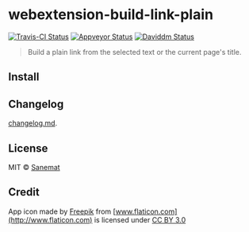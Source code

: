# webextension-build-link-plain

[![Travis-CI Status][travis-image]][travis-url] [![Appveyor Status][appveyor-image]][appveyor-url] [![Daviddm Status][daviddm-image]][daviddm-url]

> Build a plain link from the selected text or the current page's title.


## Install



## Changelog

[changelog.md](./changelog.md).


## License

MIT © [Sanemat](http://sane.jp)


## Credit

App icon made by [Freepik](http://www.freepik.com) from [www.flaticon.com](http://www.flaticon.com) is licensed under [CC BY 3.0](http://creativecommons.org/licenses/by/3.0/)



[travis-url]: https://travis-ci.org/dogwalk/webextension-build-link-plain
[travis-image]: https://img.shields.io/travis/dogwalk/webextension-build-link-plain/master.svg?style=flat-square&label=build%20%28linux%29
[appveyor-url]: https://ci.appveyor.com/project/sanemat/webextension-build-link-plain/branch/master
[appveyor-image]: https://img.shields.io/appveyor/ci/sanemat/webextension-build-link-plain/master.svg?style=flat-square&label=build%20%28windows%29
[daviddm-url]: https://david-dm.org/dogwalk/webextension-build-link-plain
[daviddm-image]: https://img.shields.io/david/dogwalk/webextension-build-link-plain.svg?style=flat-square
